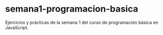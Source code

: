# semana1-programacion-basica
Ejercicios y prácticas de la semana 1 del curso de programación básica en JavaScript.
